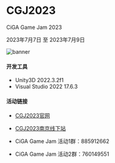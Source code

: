 # CGJ2023

CiGA Game Jam 2023

2023年7月7日 至 2023年7月9日

![banner](https://gmhub.com/assets/img/events/cgj/2023/banner.jpg)

#### 开发工具

* Unity3D 2022.3.2f1
* Visual Studio 2022 17.6.3

#### 活动链接

* [CGJ2023官网](https://gmhub.com/jams/cgj2023)
* [CGJ2023南京线下站](https://www.huodongxing.com/event/6707388302200)

* CiGA Game Jam 活动1群：885912662
* CiGA Game Jam 活动2群：760149551
